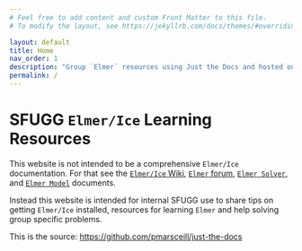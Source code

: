 ```yaml
---
# Feel free to add content and custom Front Matter to this file.
# To modify the layout, see https://jekyllrb.com/docs/themes/#overriding-theme-defaults

layout: default
title: Home
nav_order: 1
description: "Group `Elmer` resources using Just the Docs and hosted on GitHub Pages."
permalink: /
---
```


# SFUGG `Elmer/Ice` Learning Resources  

This website is not intended to be a comprehensive `Elmer/Ice` documentation.
For that see the [`Elmer/Ice` Wiki](http://elmerfem.org/elmerice/wiki/doku.php),
[`Elmer` forum](http://www.elmerfem.org/forum/viewforum.php?f=21),
[`Elmer Solver`](http://www.nic.funet.fi/pub/sci/physics/elmer/doc/ElmerSolverManual.pdf), and
[`Elmer Model`](http://www.nic.funet.fi/pub/sci/physics/elmer/doc/ElmerModelsManual.pdf) documents.

Instead this website is intended for internal SFUGG use to share tips on getting `Elmer/Ice` installed,
resources for learning `Elmer` and help solving group specific problems. 


This is the source: https://github.com/pmarsceill/just-the-docs
